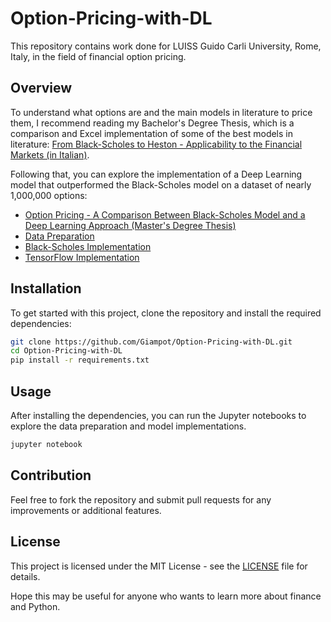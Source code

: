 # Option-Pricing-with-DL

This repository contains work done for LUISS Guido Carli University, Rome, Italy, in the field of financial option pricing.

## Overview

To understand what options are and the main models in literature to price them, I recommend reading my Bachelor's Degree Thesis, which is a comparison and Excel implementation of some of the best models in literature: [From Black-Scholes to Heston - Applicability to the Financial Markets (in Italian)](https://github.com/Giampot/Option-Pricing-with-DL/blob/master/LF1705540.pdf).

Following that, you can explore the implementation of a Deep Learning model that outperformed the Black-Scholes model on a dataset of nearly 1,000,000 options:

- [Option Pricing - A Comparison Between Black-Scholes Model and a Deep Learning Approach (Master's Degree Thesis)](https://github.com/Giampot/Option-Pricing-with-DL/blob/master/Final%20thesis%20-%20Tumminello%20696521.pdf)
- [Data Preparation](https://github.com/Giampot/Option-Pricing-with-DL/blob/master/Data%20preparation.ipynb)
- [Black-Scholes Implementation](https://github.com/Giampot/Option-Pricing-with-DL/blob/master/Black-Scholes%20implementation.ipynb)
- [TensorFlow Implementation](https://github.com/Giampot/Option-Pricing-with-DL/blob/master/TF%20implementation.ipynb)

## Installation

To get started with this project, clone the repository and install the required dependencies:

```bash
git clone https://github.com/Giampot/Option-Pricing-with-DL.git
cd Option-Pricing-with-DL
pip install -r requirements.txt
```

## Usage

After installing the dependencies, you can run the Jupyter notebooks to explore the data preparation and model implementations. 

```bash
jupyter notebook
```

## Contribution

Feel free to fork the repository and submit pull requests for any improvements or additional features.

## License

This project is licensed under the MIT License - see the [LICENSE](LICENSE) file for details.

Hope this may be useful for anyone who wants to learn more about finance and Python.
